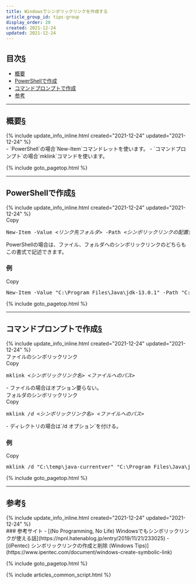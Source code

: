 ```yaml
---
title: Windowsでシンボリックリンクを作成する
article_group_id: tips-group
display_order: 20
created: 2021-12-24
updated: 2021-12-24
---
```


## <a name="index">目次</a><a class="heading-anchor-permalink" href="#目次">§</a>

<ul id="index_ul">
<li><a href="#概要">概要</a></li>
<li><a href="#PowerShellで作成">PowerShellで作成</a></li>
<li><a href="#コマンドプロンプトで作成">コマンドプロンプトで作成</a></li>
<li><a href="#参考">参考</a></li>
</ul>

* * *
## <a name="概要">概要</a><a class="heading-anchor-permalink" href="#概要">§</a>
<div class="chapter-updated">{% include update_info_inline.html created="2021-12-24" updated="2021-12-24" %}</div>
- `PowerShell`の場合`New-Item`コマンドレットを使います。
- `コマンドプロンプト`の場合`mklink`コマンドを使います。

{% include goto_pagetop.html %}

* * *
## <a name="PowerShellで作成">PowerShellで作成</a><a class="heading-anchor-permalink" href="#PowerShellで作成">§</a>
<div class="chapter-updated">{% include update_info_inline.html created="2021-12-24" updated="2021-12-24" %}</div>
<div class="code-box-syntax no-title">
<div class="copy-button">Copy</div>
<pre>
New-Item -Value <em>&lt;リンク先フォルダ&gt;</em> -Path <em>&lt;シンボリックリンクの配置先&gt;</em> -Name <em>&lt;シンボリックリンク名&gt;</em> <em class="blue">-ItemType SymbolicLink</em>
</pre>
</div>
PowerShellの場合は、ファイル、フォルダへのシンボリックリンクのどちらもこの書式で記述できます。

### 例
<div class="code-box no-title">
<div class="copy-button">Copy</div>
<pre>
New-Item -Value "C:\Program Files\Java\jdk-13.0.1" -Path "C:\temp" -Name "java-currentver" -ItemType SymbolicLink
</pre>
</div>

{% include goto_pagetop.html %}

* * *
## <a name="コマンドプロンプトで作成">コマンドプロンプトで作成</a><a class="heading-anchor-permalink" href="#コマンドプロンプトで作成">§</a>
<div class="chapter-updated">{% include update_info_inline.html created="2021-12-24" updated="2021-12-24" %}</div>
<div class="code-box-syntax">
<div class="title">ファイルのシンボリックリンク</div>
<div class="copy-button">Copy</div>
<pre>
mklink <em>&lt;シンボリックリンク名&gt;</em> <em>&lt;ファイルへのパス&gt;</em>
</pre>
</div>
- ファイルの場合はオプション要らない。

<div class="code-box-syntax">
<div class="title">フォルダのシンボリックリンク</div>
<div class="copy-button">Copy</div>
<pre>
mklink <em class="blue">/d</em> <em>&lt;シンボリックリンク名&gt;</em> <em>&lt;ファイルへのパス&gt;</em>
</pre>
</div>
- ディレクトリの場合は`/d オプション`を付ける。

### 例
<div class="code-box no-title">
<div class="copy-button">Copy</div>
<pre>
mklink /d "C:\temp\java-currentver" "C:\Program Files\Java\jdk-13.0.1"
</pre>
</div>

{% include goto_pagetop.html %}

* * *
## <a name="参考">参考</a><a class="heading-anchor-permalink" href="#参考">§</a>
<div class="chapter-updated">{% include update_info_inline.html created="2021-12-24" updated="2021-12-24" %}</div>
### 参考サイト
- [(No Programming, No Life) Windowsでもシンボリックリンクが使える話](https://npnl.hatenablog.jp/entry/2019/11/21/233025)
- [(iPentec) シンボリックリンクの作成と削除 (Windows Tips)](https://www.ipentec.com/document/windows-create-symbolic-link)

{% include goto_pagetop.html %}

{% include articles_common_script.html %}
